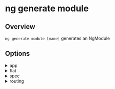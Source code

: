 <!-- Links in /docs/documentation should NOT have `.md` at the end, because they end up in our wiki at release. -->

# ng generate module

## Overview
`ng generate module [name]` generates an NgModule

## Options
<details>
  <summary>app</summary>
  <p>
    `--app` (alias: `-a`) _default value: 1st app_
  </p>
  <p>
    Specifies app name to use.
  </p>
</details>

<details>
  <summary>flat</summary>
  <p>
    `--flat`
  </p>
  <p>
    Flag to indicate if a dir is created.
  </p>
</details>

<details>
  <summary>spec</summary>
  <p>
    `--spec`
  </p>
  <p>
    Specifies if a spec file is generated.
  </p>
</details>

<details>
  <summary>routing</summary>
  <p>
    `--routing`
  </p>
  <p>
    Specifies if a routing module file should be generated.
  </p>
</details>
